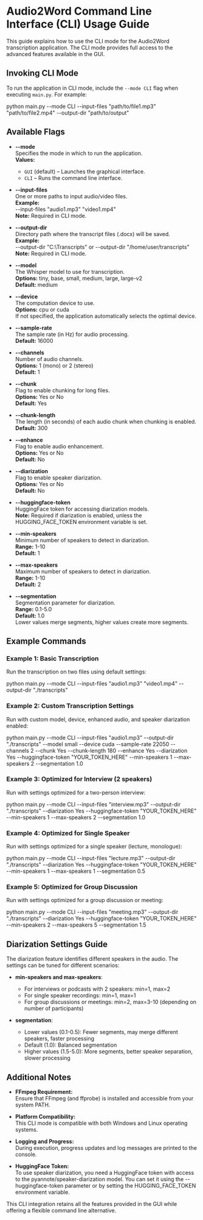 # Audio2Word Command Line Interface (CLI) Usage Guide

This guide explains how to use the CLI mode for the Audio2Word transcription application. The CLI mode provides full access to the advanced features available in the GUI.

## Invoking CLI Mode

To run the application in CLI mode, include the `--mode CLI` flag when executing `main.py`. For example:

  python main.py --mode CLI --input-files "path/to/file1.mp3" "path/to/file2.mp4" --output-dir "path/to/output"

## Available Flags

- **--mode**  
  Specifies the mode in which to run the application.  
  **Values:**  
    - `GUI` (default) – Launches the graphical interface.  
    - `CLI` – Runs the command line interface.

- **--input-files**  
  One or more paths to input audio/video files.  
  **Example:**  
    --input-files "audio1.mp3" "video1.mp4"  
  **Note:** Required in CLI mode.

- **--output-dir**  
  Directory path where the transcript files (.docx) will be saved.  
  **Example:**  
    --output-dir "C:\Transcripts" or --output-dir "/home/user/transcripts"  
  **Note:** Required in CLI mode.

- **--model**  
  The Whisper model to use for transcription.  
  **Options:** tiny, base, small, medium, large, large-v2  
  **Default:** medium

- **--device**  
  The computation device to use.  
  **Options:** cpu or cuda  
  If not specified, the application automatically selects the optimal device.

- **--sample-rate**  
  The sample rate (in Hz) for audio processing.  
  **Default:** 16000

- **--channels**  
  Number of audio channels.  
  **Options:** 1 (mono) or 2 (stereo)  
  **Default:** 1

- **--chunk**  
  Flag to enable chunking for long files.  
  **Options:** Yes or No  
  **Default:** Yes

- **--chunk-length**  
  The length (in seconds) of each audio chunk when chunking is enabled.  
  **Default:** 300

- **--enhance**  
  Flag to enable audio enhancement.  
  **Options:** Yes or No  
  **Default:** No

- **--diarization**  
  Flag to enable speaker diarization.  
  **Options:** Yes or No  
  **Default:** No

- **--huggingface-token**  
  HuggingFace token for accessing diarization models.  
  **Note:** Required if diarization is enabled, unless the HUGGING_FACE_TOKEN environment variable is set.

- **--min-speakers**  
  Minimum number of speakers to detect in diarization.  
  **Range:** 1-10  
  **Default:** 1

- **--max-speakers**  
  Maximum number of speakers to detect in diarization.  
  **Range:** 1-10  
  **Default:** 2

- **--segmentation**  
  Segmentation parameter for diarization.  
  **Range:** 0.1-5.0  
  **Default:** 1.0  
  Lower values merge segments, higher values create more segments.

## Example Commands

### Example 1: Basic Transcription
Run the transcription on two files using default settings:
  
  python main.py --mode CLI --input-files "audio1.mp3" "video1.mp4" --output-dir "./transcripts"

### Example 2: Custom Transcription Settings
Run with custom model, device, enhanced audio, and speaker diarization enabled:
  
  python main.py --mode CLI --input-files "audio1.mp3" --output-dir "./transcripts" --model small --device cuda --sample-rate 22050 --channels 2 --chunk Yes --chunk-length 180 --enhance Yes --diarization Yes --huggingface-token "YOUR_TOKEN_HERE" --min-speakers 1 --max-speakers 2 --segmentation 1.0

### Example 3: Optimized for Interview (2 speakers)
Run with settings optimized for a two-person interview:

  python main.py --mode CLI --input-files "interview.mp3" --output-dir "./transcripts" --diarization Yes --huggingface-token "YOUR_TOKEN_HERE" --min-speakers 1 --max-speakers 2 --segmentation 1.0

### Example 4: Optimized for Single Speaker
Run with settings optimized for a single speaker (lecture, monologue):

  python main.py --mode CLI --input-files "lecture.mp3" --output-dir "./transcripts" --diarization Yes --huggingface-token "YOUR_TOKEN_HERE" --min-speakers 1 --max-speakers 1 --segmentation 0.5

### Example 5: Optimized for Group Discussion
Run with settings optimized for a group discussion or meeting:

  python main.py --mode CLI --input-files "meeting.mp3" --output-dir "./transcripts" --diarization Yes --huggingface-token "YOUR_TOKEN_HERE" --min-speakers 2 --max-speakers 5 --segmentation 1.5

## Diarization Settings Guide

The diarization feature identifies different speakers in the audio. The settings can be tuned for different scenarios:

- **min-speakers and max-speakers**:
  - For interviews or podcasts with 2 speakers: min=1, max=2
  - For single speaker recordings: min=1, max=1
  - For group discussions or meetings: min=2, max=3-10 (depending on number of participants)

- **segmentation**:
  - Lower values (0.1-0.5): Fewer segments, may merge different speakers, faster processing
  - Default (1.0): Balanced segmentation
  - Higher values (1.5-5.0): More segments, better speaker separation, slower processing

## Additional Notes

- **FFmpeg Requirement:**  
  Ensure that FFmpeg (and ffprobe) is installed and accessible from your system PATH.

- **Platform Compatibility:**  
  This CLI mode is compatible with both Windows and Linux operating systems.

- **Logging and Progress:**  
  During execution, progress updates and log messages are printed to the console.

- **HuggingFace Token:**  
  To use speaker diarization, you need a HuggingFace token with access to the pyannote/speaker-diarization model.
  You can set it using the --huggingface-token parameter or by setting the HUGGING_FACE_TOKEN environment variable.

This CLI integration retains all the features provided in the GUI while offering a flexible command line alternative.
